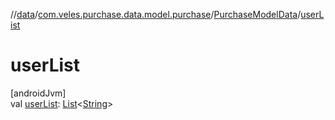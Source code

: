 //[data](../../../index.md)/[com.veles.purchase.data.model.purchase](../index.md)/[PurchaseModelData](index.md)/[userList](user-list.md)

# userList

[androidJvm]\
val [userList](user-list.md): [List](https://kotlinlang.org/api/latest/jvm/stdlib/kotlin.collections/-list/index.html)&lt;[String](https://kotlinlang.org/api/latest/jvm/stdlib/kotlin/-string/index.html)&gt;
